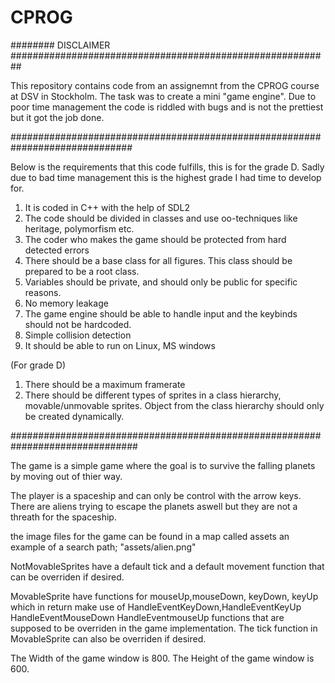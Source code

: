 # CPROG
######## DISCLAIMER ##########################################################

This repository contains code from an assignemnt from the CPROG course
at DSV in Stockholm. The task was to create a mini "game engine". Due to poor
time management the code is riddled with bugs and is not the prettiest
but it got the job done. 

##############################################################################

Below is the requirements that this code fulfills, this is for the grade D. Sadly
due to bad time management this is the highest grade I had time to develop for.

1. It is coded in C++ with the help of SDL2
2. The code should be divided in classes and use oo-techniques like heritage, polymorfism etc.
3. The coder who makes the game should be protected from hard detected errors
4. There should be a base class for all figures. This class should be prepared to be a root class.
5. Variables should be private, and should only be public for specific reasons.
6. No memory leakage
7. The game engine should be able to handle input and the keybinds should not be hardcoded.
8. Simple collision detection
9. It should be able to run on Linux, MS windows

(For grade D)
1. There should be a maximum framerate
2. There should be different types of sprites in a class hierarchy, movable/unmovable sprites.
   Object from the class hierarchy should only be created dynamically. 


###############################################################################

The game is a simple game where the goal is to 
survive the falling planets by moving out of thier way.

The player is a spaceship and can only be control with the 
arrow keys. There are aliens trying to escape the planets aswell
but they are not a threath for the spaceship.

the image files for the game can be found in a map called assets
an example of a search path; "assets/alien.png"

NotMovableSprites have a default tick and a default movement function 
that can be overriden if desired.

MovableSprite have functions for mouseUp,mouseDown, keyDown, keyUp
which in return make use of
HandleEventKeyDown,HandleEventKeyUp HandleEventMouseDown HandleEventmouseUp
functions that are supposed to be overriden in the game implementation.
The tick function in MovableSprite can also be overriden if desired.

The Width of the game window is 800.
The Height of the game window is 600.

